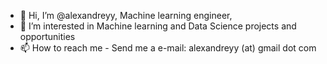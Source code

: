 - 👋 Hi, I’m @alexandreyy, Machine learning engineer,
- 👀 I’m interested in Machine learning and Data Science projects and opportunities
- 📫 How to reach me - Send me a e-mail: alexandreyy (at) gmail dot com

<!---
alexandreyy/alexandreyy is a ✨ special ✨ repository because its `README.md` (this file) appears on your GitHub profile.
You can click the Preview link to take a look at your changes.
--->
